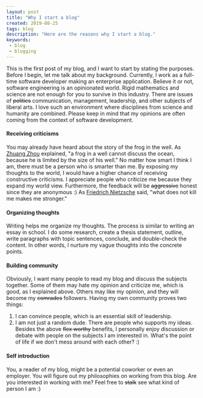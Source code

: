 ```yaml
---
layout: post
title: "Why I start a blog"
created: 2019-08-25
tags: blog
description: "Here are the reasons why I start a blog."
keywords:
 - blog
 - blogging
---
```


This is the first post of my blog, and I want to start by stating the purposes.
Before I begin, let me talk about my background.
Currently, I work as a full-time software developer making an enterprise application.
Believe it or not, software engineering is an opinionated world.
Rigid mathematics and science are not enough for you to survive in this industry.
There are issues of ~~politics~~ communication, management, leadership, and other subjects of liberal arts.
I love such an environment where disciplines from science and humanity are combined.
Please keep in mind that my opinions are often coming from the context of software development.

#### Receiving criticisms

You may already have heard about the story of the frog in the well.
As [Zhuang Zhou](https://en.wikipedia.org/wiki/Zhuang_Zhou) explained, "a frog in a well cannot discuss the ocean, because he is limited by the size of his well."
No matter how smart I think I am, there must be a person who is smarter than me.
By exposing my thoughts to the world, I would have a higher chance of receiving constructive criticisms.
I appreciate people who criticize me because they expand my world view.
Furthermore, the feedback will be ~~aggressive~~ honest since they are anonymous :)
As [Friedrich Nietzsche](https://en.wikipedia.org/wiki/Friedrich_Nietzsche) said, "what does not kill me makes me stronger."

#### Organizing thoughts

Writing helps me organize my thoughts.
The process is similar to writing an essay in school.
I do some research, create a thesis statement, outline, write paragraphs with topic sentences, conclude, and double-check the content.
In other words, I nurture my vague thoughts into the concrete points.

#### Building community

Obviously, I want many people to read my blog and discuss the subjects together.
Some of them may hate my opinion and criticize me, which is good, as I explained above.
Others may like my opinion, and they will become my ~~comrades~~ followers.
Having my own community proves two things:
1. I can convince people, which is an essential skill of leadership.
1. I am not just a random dude. There are people who supports my ideas.
Besides the above ~~flex worthy~~ benefits, I personally enjoy discussion or debate with people on the subjects I am interested in.
What's the point of life if we don't mess around with each other? :)

#### Self introduction

You, a reader of my blog, might be a potential coworker or even an employer.
You will figure out my philosophies on working from this blog.
Are you interested in working with me?
Feel free to ~~stalk~~ see what kind of person I am :)
